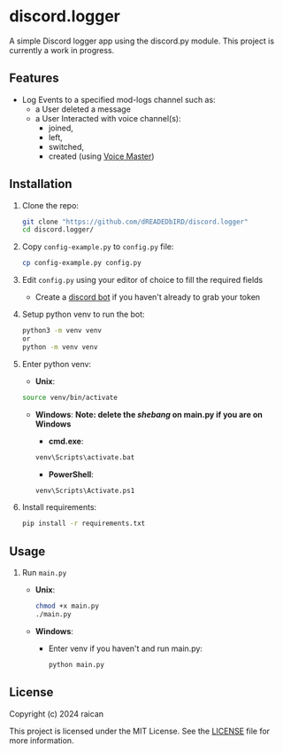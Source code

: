 # discord.logger
A simple Discord logger app using the discord.py module.
This project is currently a work in progress.
## Features
* Log Events to a specified mod-logs channel such as:
  * a User deleted a message
  * a User Interacted with voice channel(s):
    * joined,
    * left,
    * switched,
    * created (using [Voice Master](https://voicemaster.xyz/))

## Installation
1. Clone the repo:

    ```sh
    git clone "https://github.com/dREADEDbIRD/discord.logger"
    cd discord.logger/
    ```

2. Copy `config-example.py` to `config.py` file:
    ```sh
    cp config-example.py config.py
    ```

3. Edit `config.py` using your editor of choice to fill the required fields

    * Create a [discord bot](https://discordpy.readthedocs.io/en/stable/discord.html) if you haven't already to grab your token

4. Setup python venv to run the bot:

    ```sh
    python3 -m venv venv
    or
    python -m venv venv
    ```

5. Enter python venv:

    * **Unix**:

    ```sh
    source venv/bin/activate
    ```

    * **Windows**:
    **Note: delete the *shebang* on main.py if you are on Windows**
        * **cmd.exe**:

        ```sh
        venv\Scripts\activate.bat
        ```

        * **PowerShell**:
    
        ```sh
        venv\Scripts\Activate.ps1
        ```

6. Install requirements:

    ```sh
    pip install -r requirements.txt
    ```

## Usage

1. Run `main.py`

    * **Unix**:
        ```sh
        chmod +x main.py
        ./main.py
        ```

    * **Windows**:
        * Enter venv if you haven't and run main.py:

            ```sh
            python main.py
            ```

## License
Copyright (c) 2024 raican

This project is licensed under the MIT License. See the [LICENSE](LICENSE) file for more information.
